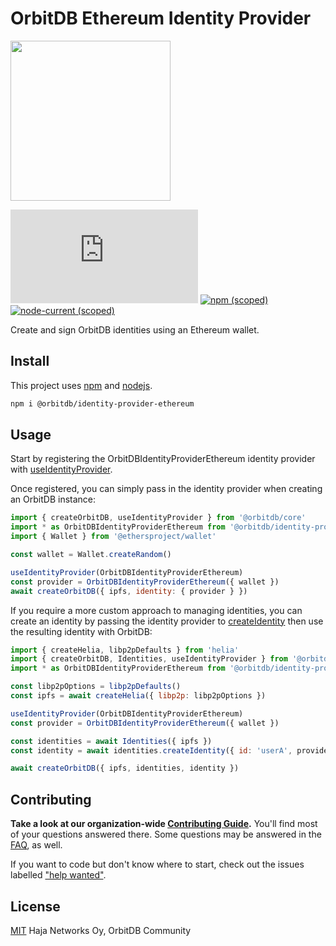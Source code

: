 # OrbitDB Ethereum Identity Provider

<p align="left">
  <img src="https://github.com/orbitdb/orbitdb/blob/main/images/orbit_db_logo_color.png" width="256" />
</p>

[![Matrix](https://img.shields.io/matrix/orbit-db:matrix.org?label=chat%20on%20matrix)](https://app.element.io/#/room/#orbit-db:matrix.org) [![npm (scoped)](https://img.shields.io/npm/v/%40orbitdb/identity-provider-ethereum)](https://www.npmjs.com/package/%40orbitdb/identity-provider-ethereum) [![node-current (scoped)](https://img.shields.io/node/v/%40orbitdb/identity-provider-ethereum)](https://www.npmjs.com/package/@orbitdb/identity-provider-ethereum)

Create and sign OrbitDB identities using an Ethereum wallet.

## Install

This project uses [npm](http://npmjs.com/) and [nodejs](https://nodejs.org/).

```sh
npm i @orbitdb/identity-provider-ethereum
```

## Usage

Start by registering the OrbitDBIdentityProviderEthereum identity provider with [useIdentityProvider](https://api.orbitdb.org/module-Identities.html#.useIdentityProvider).

Once registered, you can simply pass in the identity provider when creating an OrbitDB instance:

```js
import { createOrbitDB, useIdentityProvider } from '@orbitdb/core'
import * as OrbitDBIdentityProviderEthereum from '@orbitdb/identity-provider-ethereum'
import { Wallet } from '@ethersproject/wallet'

const wallet = Wallet.createRandom()

useIdentityProvider(OrbitDBIdentityProviderEthereum)
const provider = OrbitDBIdentityProviderEthereum({ wallet })
await createOrbitDB({ ipfs, identity: { provider } })
```

If you require a more custom approach to managing identities, you can create an identity by passing the identity provider to [createIdentity](https://api.orbitdb.org/module-Identities-Identities.html#createIdentity) then use the resulting identity with OrbitDB:

```js
import { createHelia, libp2pDefaults } from 'helia'
import { createOrbitDB, Identities, useIdentityProvider } from '@orbitdb/core'
import * as OrbitDBIdentityProviderEthereum from '@orbitdb/identity-provider-ethereum'

const libp2pOptions = libp2pDefaults()
const ipfs = await createHelia({ libp2p: libp2pOptions })

useIdentityProvider(OrbitDBIdentityProviderEthereum)
const provider = OrbitDBIdentityProviderEthereum({ wallet })

const identities = await Identities({ ipfs })
const identity = await identities.createIdentity({ id: 'userA', provider })

await createOrbitDB({ ipfs, identities, identity })
```

## Contributing

**Take a look at our organization-wide [Contributing Guide](https://github.com/orbitdb/welcome/blob/master/contributing.md).** You'll find most of your questions answered there. Some questions may be answered in the [FAQ](FAQ.md), as well.

If you want to code but don't know where to start, check out the issues labelled ["help wanted"](https://github.com/orbitdb/orbitdb/issues?q=is%3Aopen+is%3Aissue+label%3A%22help+wanted%22+sort%3Areactions-%2B1-desc).

## License

[MIT](LICENSE) Haja Networks Oy, OrbitDB Community